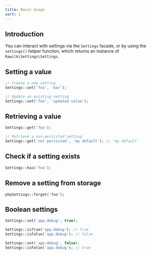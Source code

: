 ```yaml
---
title: Basic Usage
sort: 1
---
```


## Introduction

You can interact with settings via the `Settings` facade, or by using the `settings()` helper function, which returns an instance of `Rawilk\Settings\Settings`.

## Setting a value

```php
// Create a new setting
Settings::set('foo', 'bar');

// Update an existing setting
Settings::set('foo', 'updated value');
```

## Retrieving a value
```php
Settings::get('foo');

// Retrieve a non-persisted setting
Settings::get('not persisted', 'my default'); // 'my default'
```

## Check if a setting exists
```php
Settings::has('foo');
```

## Remove a setting from storage
```
phpSettings::forget('foo');
```

## Boolean settings
```php
Settings::set('app.debug', true);

Settings::isTrue('app.debug'); // true
Settings::isFalse('app.debug'); // false

Settings::set('app.debug', false);
Settings::isFalse('app.debug'); // true
```
